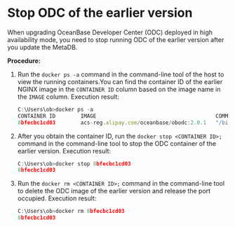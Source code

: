 Stop ODC of the earlier version 
====================================================

When upgrading OceanBase Developer Center (ODC) deployed in high availability mode, you need to stop running ODC of the earlier version after you update the MetaDB. 

**Procedure:** 

1. Run the `docker ps -a` command in the command-line tool of the host to view the running containers.You can find the container ID of the earlier NGINX image in the `CONTAINER ID` column based on the image name in the `IMAGE` column. Execution result:

   ```javascript
   C:\Users\ob>docker ps -a
   CONTAINER ID        IMAGE                                      COMMAND                  CREATED             STATUS              PORTS                                      NAMES
   8bfecbc1cd03        acs-reg.alipay.com/oceanbase/obodc:2.0.1   "/bin/sh -c '/usr/bi..."   13 days ago         Up 13 days          80/tcp, 8080/tcp, 0.0.0.0:8989->8989/tcp   obodc
   ```

   

2. After you obtain the container ID, run the `docker stop <CONTAINER ID>;` command in the command-line tool to stop the ODC container of the earlier version. Execution result:

   ```javascript
   C:\Users\ob>docker stop 8bfecbc1cd03
   8bfecbc1cd03
   ```

   

3. Run the `docker rm <CONTAINER ID>;` command in the command-line tool to delete the ODC image of the earlier version and release the port occupied. Execution result:

   ```javascript
   C:\Users\ob>docker rm 8bfecbc1cd03
   8bfecbc1cd03
   ```

   



